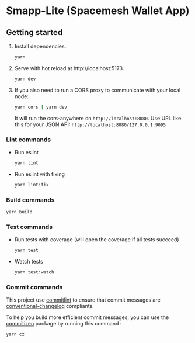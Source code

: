 # Smapp-Lite (Spacemesh Wallet App)

## Getting started

1. Install dependencies.

   ```bash
   yarn
   ```

2. Serve with hot reload at http://localhost:5173.
   ```bash
   yarn dev
   ```

3. If you also need to run a CORS proxy to communicate with your local node:
   ```bash
   yarn cors | yarn dev
   ```
   It will run the cors-anywhere on `http://localhost:8080`.
   Use URL like this for your JSON API: `http://localhost:8080/127.0.0.1:9095`

### Lint commands

- Run eslint
  ```bash
  yarn lint
  ```
- Run eslint with fixing
  ```bash
  yarn lint:fix
  ```

### Build commands

```bash
yarn build
```

### Test commands

- Run tests with coverage (will open the coverage if all tests succeed)
  ```bash
  yarn test
  ```
- Watch tests
  ```bash
  yarn test:watch
  ```

### Commit commands
This project use [commitlint](https://github.com/conventional-changelog/commitlint) to ensure that commit messages are [conventional-changelog](https://github.com/conventional-changelog/commitlint/tree/master/@commitlint/config-conventional) compliants.

To help you build more efficient commit messages, you can use the [commitizen](https://github.com/commitizen/cz-cli) package by running this command :
```bash
yarn cz
```